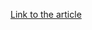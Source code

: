 [Link to the article](https://www.fortinet.com/blog/threat-research/ransomware-roundup-trigona-ransomware)
